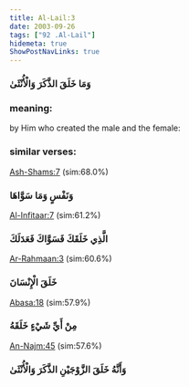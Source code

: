```yaml
---
title: Al-Lail:3
date: 2003-09-26
tags: ["92 .Al-Lail"]
hidemeta: true 
ShowPostNavLinks: true 
---
```

### وَمَا خَلَقَ الذَّكَرَ وَالْأُنْثَىٰ
### meaning: 
by Him who created the male and the female:
### similar verses: 

[Ash-Shams:7](/91/7) (sim:68.0%)

### وَنَفْسٍ وَمَا سَوَّاهَا

[Al-Infitaar:7](/82/7) (sim:61.2%)

### الَّذِي خَلَقَكَ فَسَوَّاكَ فَعَدَلَكَ

[Ar-Rahmaan:3](/55/3) (sim:60.6%)

### خَلَقَ الْإِنْسَانَ

[Abasa:18](/80/18) (sim:57.9%)

### مِنْ أَيِّ شَيْءٍ خَلَقَهُ

[An-Najm:45](/53/45) (sim:57.6%)

### وَأَنَّهُ خَلَقَ الزَّوْجَيْنِ الذَّكَرَ وَالْأُنْثَىٰ
